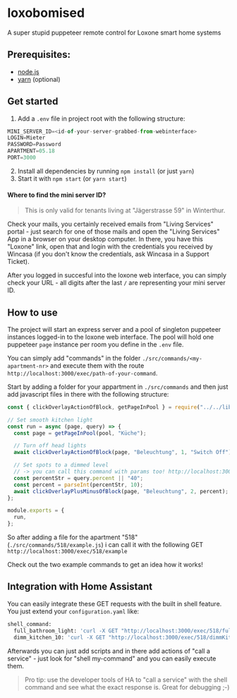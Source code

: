 # loxobomised

A super stupid puppeteer remote control for Loxone smart home systems

## Prerequisites:

- [node.js](https://nodejs.org)
- [yarn](https://yarnpkg.com) (optional)

## Get started

1. Add a `.env` file in project root with the following structure:

```javascript
MINI_SERVER_ID=<id-of-your-server-grabbed-from-webinterface>
LOGIN=Mieter
PASSWORD=Password
APARTMENT=05.18
PORT=3000
```

2. Install all dependencies by running `npm install` (or just `yarn`)
3. Start it with `npm start` (or `yarn start`)

#### Where to find the mini server ID?

> This is only valid for tenants living at "Jägerstrasse 59" in Winterthur.

Check your mails, you certainly received emails from "Living Services" portal - just search for one of those mails and open the "Living Services" App in a browser on your desktop computer. In there, you have this "Loxone" link, open that and login with the credentials you received by Wincasa (if you don't know the credentials, ask Wincasa in a Support Ticket).

After you logged in succesful into the loxone web interface, you can simply check your URL - all digits after the last `/` are representing your mini server ID.

## How to use

The project will start an express server and a pool of singleton puppeteer instances logged-in to the loxone web interface.
The pool will hold one puppeteer `page` instance per room you define in the `.env` file.

You can simply add "commands" in the folder `./src/commands/<my-apartment-nr>` and execute them with the route `http://localhost:3000/exec/path-of-your-command`.

Start by adding a folder for your appartment in `./src/commands` and then just add javascript files in there with the following structure:

```javascript
const { clickOverlayActionOfBlock, getPageInPool } = require("../../lib");

// Set smooth kitchen light
const run = async (page, query) => {
  const page = getPageInPool(pool, "Küche");

  // Turn off head lights
  await clickOverlayActionOfBlock(page, "Beleuchtung", 1, "Switch Off");

  // Set spots to a dimmed level
  // -> you can call this command with params too! http://localhost:3000/exec/518/example?percent=60
  const percentStr = query.percent || "40";
  const percent = parseInt(percentStr, 10);
  await clickOverlayPlusMinusOfBlock(page, "Beleuchtung", 2, percent);
};

module.exports = {
  run,
};
```

So after adding a file for the apartment "518" (`./src/commands/518/example.js`) i can call it with the following GET `http://localhost:3000/exec/518/example`

Check out the two example commands to get an idea how it works!

## Integration with Home Assistant

You can easily integrate these GET requests with the built in shell feature. You just extend your `configuration.yaml` like:

```bash
shell_command:
  full_bathroom_light: 'curl -X GET "http://localhost:3000/exec/518/fullBathroomLight"'
  dimm_kitchen_10: 'curl -X GET "http://localhost:3000/exec/518/dimmKitchenLights?percent=10"'
```

Afterwards you can just add scripts and in there add actions of "call a service" - just look for "shell my-command" and you can easily execute them.

> Pro tip: use the developer tools of HA to "call a service" with the shell command and see what the exact response is. Great for debugging ;-)
